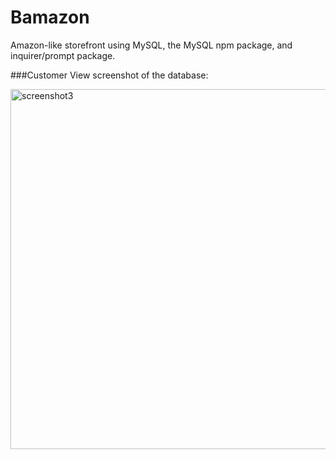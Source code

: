 # Bamazon

Amazon-like storefront using MySQL, the MySQL npm package, and inquirer/prompt package.

###Customer View screenshot of the database:

<img width="576" alt="screenshot3" src="https://cloud.githubusercontent.com/assets/18274079/17267537/df8a6438-55d9-11e6-8703-3c73bb3d46a7.png">
  

